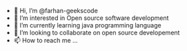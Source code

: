 - 👋 Hi, I’m @farhan-geekscode
- 👀 I’m interested in Open source software development
- 🌱 I’m currently learning java programming language
- 💞️ I’m looking to collaborate on open source developement
- 📫 How to reach me ...

<!---
farhan-geekscode/farhan-geekscode is a ✨ special ✨ repository because its `README.md` (this file) appears on your GitHub profile.
You can click the Preview link to take a look at your changes.
--->
